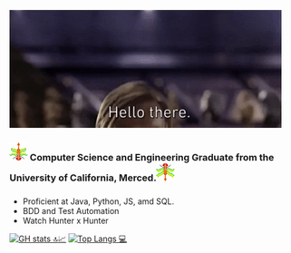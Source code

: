 ![](hello.gif)    
### ![alt text](https://github.com/bpurkuti/Acrid-Dragonfly/blob/master/gameSprites/down2.png) Computer Science and Engineering Graduate from the University of California, Merced.![alt text](https://github.com/bpurkuti/Acrid-Dragonfly/blob/master/up1.png)
### 
- Proficient at Java, Python, JS, amd SQL.
- BDD and Test Automation
- Watch Hunter x Hunter  

[![GH stats 🔝📈](https://github-readme-stats.vercel.app/api?&username=bpurkuti&hide=stars&count_private=true&show_icons=true&theme=tokyonight&line_height=33&hide_rank=false)](https://github.com/bpurkuti?tab=repositories&q=&type=public&language=) [![Top Langs 💻](https://github-readme-stats.vercel.app/api/top-langs/?username=bpurkuti&langs_count=8&count_private=true&theme=onedark&line_height=30&exclude_repo=Calculator&hide=nesC,Makefile,Powershell,Batchfile,Assembly,C,&layout=compact)](https://github.com/bpurkuti?tab=repositories&q=&type=source&language=)
